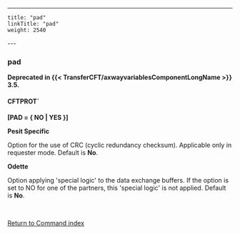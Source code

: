 ---
    title: "pad"
    linkTitle: "pad"
    weight: 2540
---<span id="pad"></span>

### pad

**Deprecated in {{< TransferCFT/axwayvariablesComponentLongName  >}} 3.5.**

#### CFTPROT`

****[PAD = { NO &#124; YES }]****

****Pesit Specific****

Option for the use of CRC (cyclic redundancy checksum). Applicable only
in requester mode. Default is ****No****.

****Odette****

Option applying 'special logic' to the data exchange buffers. If the
option is set to NO for one of the partners, this 'special logic' is not
applied. Default is ****No****.

 

[Return to Command index](../../)
